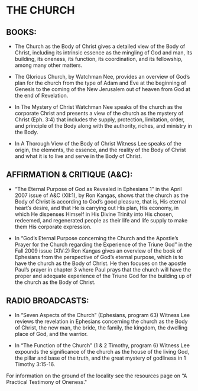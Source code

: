 # THE CHURCH

## BOOKS:

* The Church as the Body of Christ gives a detailed view of the Body of Christ, including its intrinsic essence as the mingling of God and man, its building, its oneness, its function, its coordination, and its fellowship, among many other matters.

* The Glorious Church, by Watchman Nee, provides an overview of God’s plan for the church from the type of Adam and Eve at the beginning of Genesis to the coming of the New Jerusalem out of heaven from God at the end of Revelation.

* In The Mystery of Christ Watchman Nee speaks of the church as the corporate Christ and presents a view of the church as the mystery of Christ (Eph. 3:4) that includes the supply, protection, limitation, order, and principle of the Body along with the authority, riches, and ministry in the Body.

* In A Thorough View of the Body of Christ Witness Lee speaks of the origin, the elements, the essence, and the reality of the Body of Christ and what it is to live and serve in the Body of Christ.

## AFFIRMATION & CRITIQUE (A&C):

* “The Eternal Purpose of God as Revealed in Ephesians 1” in the April 2007 issue of A&C (XII:1), by Ron Kangas, shows that the church as the Body of Christ is according to God’s good pleasure, that is, His eternal heart’s desire, and that He is carrying out His plan, His economy, in which He dispenses Himself in His Divine Trinity into His chosen, redeemed, and regenerated people as their life and life supply to make them His corporate expression.

* In “God’s Eternal Purpose concerning the Church and the Apostle’s Prayer for the Church regarding the Experience of the Triune God” in the Fall 2009 issue (XIV:2) Ron Kangas gives an overview of the book of Ephesians from the perspective of God’s eternal purpose, which is to have the church as the Body of Christ. He then focuses on the apostle Paul’s prayer in chapter 3 where Paul prays that the church will have the proper and adequate experience of the Triune God for the building up of the church as the Body of Christ.

## RADIO BROADCASTS:

* In “Seven Aspects of the Church” (Ephesians, program 63) Witness Lee reviews the revelation in Ephesians concerning the church as the Body of Christ, the new man, the bride, the family, the kingdom, the dwelling place of God, and the warrior.

* In “The Function of the Church” (1 & 2 Timothy, program 6) Witness Lee expounds the significance of the church as the house of the living God, the pillar and base of the truth, and the great mystery of godliness in 1 Timothy 3:15-16.


For information on the ground of the locality see the resources page on “A Practical Testimony of Oneness."

